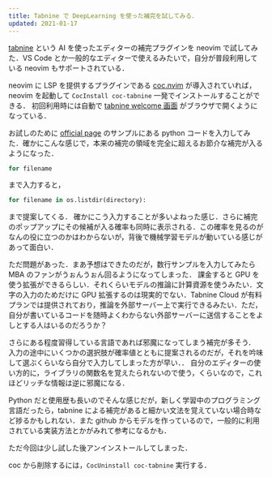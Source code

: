 ```yaml
---
title: Tabnine で DeepLearning を使った補完を試してみる．
updated: 2021-01-17
---
```


[tabnine](https://www.tabnine.com/) という AI を使ったエディターの補完プラグインを neovim で試してみた．VS Code とか一般的なエディターで使えるみたいで，自分が普段利用している neovim もサポートされている．

neovim に LSP を提供するプラグインである [coc.nvim](https://github.com/neoclide/coc.nvim) が導入されていれば，neovim を起動して `CocInstall coc-tabnine` 一発でインストールすることができる．
初回利用時には自動で [tabnine welcome 画面](https://www.tabnine.com/welcome/) がブラウザで開くようになっている．

お試しのために [official page](https://www.tabnine.com/) のサンプルにある python コードを入力してみた．確かにこんな感じで，本来の補完の領域を完全に超えるお節介な補完が入るようになった．

```py
for filename
```

まで入力すると，

```py
for filename in os.listdir(directory):
```

まで提案してくる．
確かにこう入力することが多いよねった感じ．さらに補完のポップアップにその候補が入る確率も同時に表示される．この確率を見るのがなんの役に立つのかはわからないが，背後で機械学習モデルが動いている感じがあって面白い．

ただ問題があった．まあ予想はできたのだが，数行サンプルを入力してみたら MBA のファンがうぉんうぉん回るようになってしまった．
課金すると GPU を使う拡張ができるらしい．それくらいモデルの推論に計算資源を使うみたい．文字の入力のためだけに GPU 拡張するのは現実的でない．Tabnine Cloud が有料プランでは提供されており，推論を外部サーバー上で実行できるみたい．ただ，自分が書いているコードを随時よくわからない外部サーバーに送信することをよしとする人はいるのだろうか？

さらにある程度習得している言語であれば邪魔になってしまう補完が多そう．  
入力の途中にいくつかの選択肢が確率値とともに提案されるのだが，それを吟味して選ぶくらいなら自分で入力してしまった方が早い．．
自分のエディターの使い方的に，ライブラリの関数名を覚えたられないので使う，くらいなので，これほどリッチな情報は逆に邪魔になる．

Python だと使用歴も長いのでそんな感じだが，新しく学習中のプログラミング言語だったら，tabnine による補完があると細かい文法を覚えていない場合時など捗るかもしれない．また github からモデルを作っているので，一般的に利用されている実装方法とかがみれて参考になるかも．

ただ今回は少し試した後アンインストールしてしまった．

coc から削除するには，`CocUninstall coc-tabnine` 実行する．
